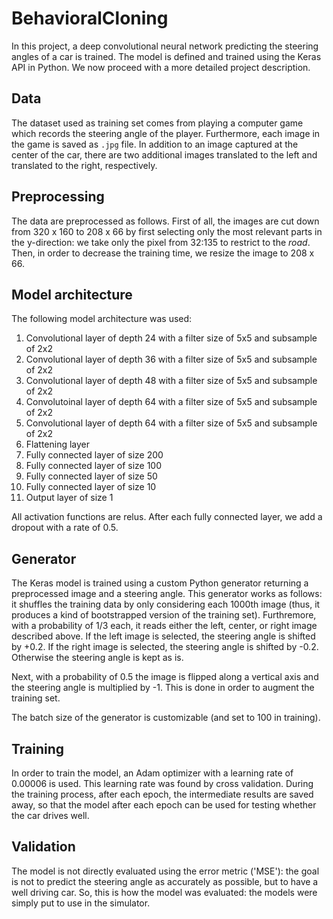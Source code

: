 # BehavioralCloning

In this project, a deep convolutional neural network predicting the steering angles of a car is trained. 
The model is defined and trained using the Keras API in Python. We now proceed with a more detailed project description.

## Data

The dataset used as training set comes from playing a computer game which records the steering angle of the player. 
Furthermore, each image in the game is saved as `.jpg` file. In addition to an image captured at the center of the car, there 
are two additional images translated to the left and translated to the right, respectively.

## Preprocessing

The data are preprocessed as follows. First of all, the images are cut down from 320 x 160 to 208 x 66 by first selecting
only the most relevant parts in the y-direction: we take only the pixel from 32:135 to restrict to the *road*. 
Then, in order to decrease the training time, we resize the image to 208 x 66. 

## Model architecture

The following model architecture was used:

1. Convolutional layer of depth 24 with a filter size of 5x5 and subsample of 2x2
2. Convolutional layer of depth 36 with a filter size of 5x5 and subsample of 2x2
3. Convolutional layer of depth 48 with a filter size of 5x5 and subsample of 2x2
4. Convolutoinal layer of depth 64 with a filter size of 5x5 and subsample of 2x2
5. Convolutional layer of depth 64 with a filter size of 5x5 and subsample of 2x2
6. Flattening layer
7. Fully connected layer of size 200 
8. Fully connected layer of size 100
9. Fully connected layer of size 50
10. Fully connected layer of size 10
11. Output layer of size 1

All activation functions are relus. After each fully connected layer, we add a dropout with a rate of 0.5.

## Generator

The Keras model is trained using a custom Python generator returning a preprocessed image and a steering angle. 
This generator works as follows: it shuffles the training data by only considering each 1000th image 
(thus, it produces a kind of bootstrapped version of the training set). Furthremore, with a probability of 1/3 each, it 
reads either the left, center, or right image described above. If the left image is selected, the steering angle is shifted
by +0.2. If the right image is selected, the steering angle is shifted by -0.2. Otherwise the steering angle is kept as is.

Next, with a probability of 0.5 the image is flipped along a vertical axis and the steering angle is multiplied by -1. 
This is done in order to augment the training set. 

The batch size of the generator is customizable (and set to 100 in training).

## Training

In order to train the model, an Adam optimizer with a learning rate of 0.00006 is used. This learning rate was found by 
cross validation. During the training process, after each epoch, the intermediate results are saved away, so that 
the model after each epoch can be used for testing whether the car drives well.

## Validation

The model is not directly evaluated using the error metric ('MSE'): the goal is not to predict the steering angle
as accurately as possible, but to have a well driving car. So, this is how the model was evaluated: the models were 
simply put to use in the simulator. 

